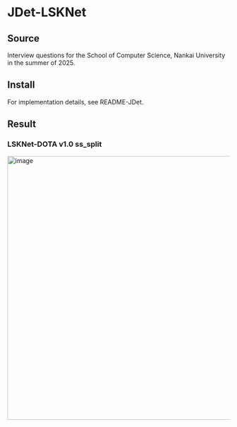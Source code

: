 # JDet-LSKNet
## Source
Interview questions for the School of Computer Science, Nankai University in the summer of 2025.

## Install
For implementation details, see README-JDet.

## Result
### LSKNet-DOTA v1.0 ss_split
<img width="1593" height="598" alt="image" src="https://github.com/user-attachments/assets/4775356a-51f0-49a0-9f95-2d4b574bc25b" />

